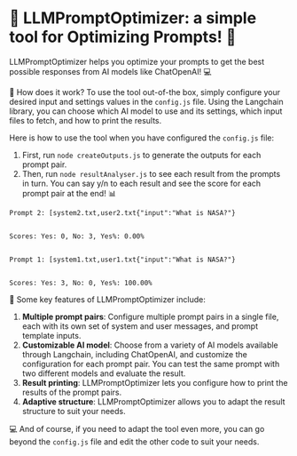 # 🚀 LLMPromptOptimizer: a simple tool for Optimizing Prompts! 🤖
LLMPromptOptimizer helps you optimize your prompts to get the best possible responses from AI models like ChatOpenAI! 💻

🎉 How does it work? To use the tool out-of-the box, simply configure your desired input and settings values in the `config.js` file. Using the Langchain library, you can choose which AI model to use and its settings, which input files to fetch, and how to print the results.

Here is how to use the tool when you have configured the `config.js` file:

1. First, run `node createOutputs.js` to generate the outputs for each prompt pair.
2. Then, run `node resultAnalyser.js` to see each result from the prompts in turn. You can say y/n to each result and see the score for each prompt pair at the end! 📊

```console
Prompt 2: [system2.txt,user2.txt{"input":"What is NASA?"}


Scores: Yes: 0, No: 3, Yes%: 0.00%


Prompt 1: [system1.txt,user1.txt{"input":"What is NASA?"}


Scores: Yes: 3, No: 0, Yes%: 100.00%
```

🤝 Some key features of LLMPromptOptimizer include:
1. **Multiple prompt pairs**: Configure multiple prompt pairs in a single file, each with its own set of system and user messages, and prompt template inputs.
2. **Customizable AI model**: Choose from a variety of AI models available through Langchain, including ChatOpenAI, and customize the configuration for each prompt pair. You can test the same prompt with two different models and evaluate the result.
3. **Result printing**: LLMPromptOptimizer lets you configure how to print the results of the prompt pairs.
4. **Adaptive structure**: LLMPromptOptimizer allows you to adapt the result structure to suit your needs. 

💻 And of course, if you need to adapt the tool even more, you can go beyond the `config.js` file and edit the other code to suit your needs.